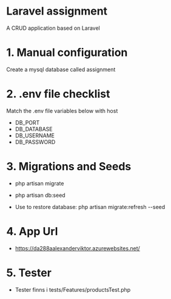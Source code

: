 # Laravel assignment

A CRUD application based on Laravel

# 1. Manual configuration

Create a mysql database called assignment

# 2. .env file checklist

Match the .env file variables below with host

-   DB_PORT
-   DB_DATABASE
-   DB_USERNAME
-   DB_PASSWORD

# 3. Migrations and Seeds

-   php artisan migrate
-   php artisan db:seed

-   Use to restore database: php artisan migrate:refresh --seed

# 4. App Url

-   https://da288aalexanderviktor.azurewebsites.net/

# 5. Tester

-   Tester finns i tests/Features/productsTest.php
